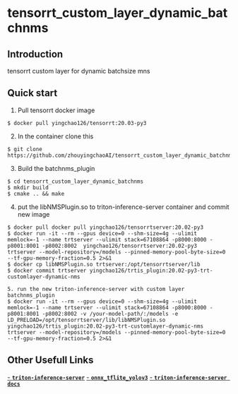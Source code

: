 # tensorrt_custom_layer_dynamic_batchnms

## Introduction
tensorrt custom layer for dynamic batchsize mns
## Quick start
1. Pull tensorrt docker image
```bashrc
$ docker pull yingchao126/tensorrt:20.03-py3
```

2. In the container clone this
```bashrc
$ git clone https://github.com/zhouyingchaoAI/tensorrt_custom_layer_dynamic_batchnms.git
```

3. Build the batchnms_plugin
```bashrc
$ cd tensorrt_custom_layer_dynamic_batchnms
$ mkdir build
$ cmake .. && make
```
4. put the libNMSPlugin.so to triton-inference-server container and commit new image
```bashrc
$ docker pull docker pull yingchao126/tensorrtserver:20.02-py3
$ docker run -it --rm --gpus device=0 --shm-size=4g --ulimit memlock=-1 --name trtserver --ulimit stack=67108864 -p8000:8000 -p8001:8001 -p8002:8002  yingchao126/tensorrtserver:20.02-py3  trtserver --model-repository=/models --pinned-memory-pool-byte-size=0 --tf-gpu-memory-fraction=0.5 2>&1
$ docker cp libNMSPlugin.so trtserver:/opt/tensorrtserver/lib
$ docker commit trtserver yingchao126/trtis_plugin:20.02-py3-trt-customlayer-dynamic-nms

5. run the new triton-inference-server with custom layer batchnms_plugin
$ docker run -it --rm --gpus device=0 --shm-size=4g --ulimit memlock=-1 --name trtserver --ulimit stack=67108864 -p8000:8000 -p8001:8001 -p8002:8002 -v /your-model-path/:/models -e LD_PRELOAD=/opt/tensorrtserver/lib/libNMSPlugin.so yingchao126/trtis_plugin:20.02-py3-trt-customlayer-dynamic-nms  trtserver --model-repository=/models --pinned-memory-pool-byte-size=0 --tf-gpu-memory-fraction=0.5 2>&1
```
## Other Usefull Links
[- **`triton-inference-server`**](https://github.com/NVIDIA/triton-inference-server)
[- **`onnx_tflite_yolov3`**](https://github.com/zldrobit/onnx_tflite_yolov3)
[- **`triton-inference-server docs`**](https://docs.nvidia.com/deeplearning/triton-inference-server/master-user-guide/docs/quickstart.html)
